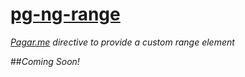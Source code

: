 # [pg-ng-range](http://pagarme.github.io/pg-ng-range/)
*[Pagar.me](http://pagar.me) directive to provide a custom range element*

##*Coming Soon!*

